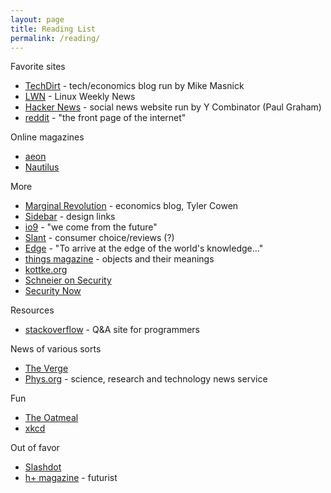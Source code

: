 ```yaml
---
layout: page
title: Reading List
permalink: /reading/
---
```


Favorite sites

* [TechDirt](https://www.techdirt.com) - tech/economics blog run by Mike Masnick
* [LWN](http://lwn.net/) - Linux Weekly News
* [Hacker News](https://news.ycombinator.com/) - social news website run by Y Combinator (Paul Graham)
* [reddit](http://www.reddit.com/) - "the front page of the internet"

Online magazines

* [aeon](http://aeon.co/magazine/)
* [Nautilus](http://nautil.us/)

More

* [Marginal Revolution](http://marginalrevolution.com/) - economics blog, Tyler Cowen
* [Sidebar](http://sidebar.io/) - design links
* [io9](http://io9.com/) - "we come from the future"
* [Slant](http://www.slant.co/) - consumer choice/reviews (?)
* [Edge](http://edge.org/) - "To arrive at the edge of the world's knowledge..."
* [things magazine](http://www.thingsmagazine.net/) - objects and their meanings
* [kottke.org](http://www.kottke.org/)
* [Schneier on Security](https://www.schneier.com/)
* [Security Now](https://www.grc.com/securitynow.htm)

Resources

* [stackoverflow](http://stackoverflow.com/) - Q&A site for programmers

News of various sorts

* [The Verge](http://www.theverge.com/)
* [Phys.org](http://phys.org/) - science, research and technology news service

Fun

* [The Oatmeal](http://theoatmeal.com/)
* [xkcd](http://xkcd.com/)

Out of favor

* [Slashdot](http://slashdot.org/)
* [h+ magazine](http://hplusmagazine.com/) - futurist
